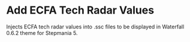 # Add ECFA Tech Radar Values
 Injects ECFA tech radar values into .ssc files to be displayed in Waterfall 0.6.2 theme for Stepmania 5.
